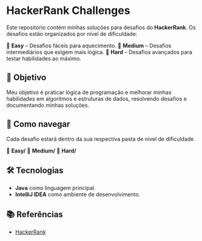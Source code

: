 # HackerRank Challenges

Este repositório contém minhas soluções para desafios do **HackerRank**.
Os desafios estão organizados por nível de dificuldade:

📂 **Easy** – Desafios fáceis para aquecimento.
📂 **Medium** – Desafios intermediários que exigem mais lógica.
📂 **Hard** – Desafios avançados para testar habilidades ao máximo.

## 🚀 Objetivo
Meu objetivo é praticar lógica de programação e melhorar minhas habilidades em algoritmos e estruturas de dados, resolvendo desafios e documentando minhas soluções.

## 📌 Como navegar
Cada desafio estará dentro da sua respectiva pasta de nível de dificuldade.

📂 **Easy/**
📂 **Medium/**
📂 **Hard/**


## 🛠 Tecnologias
- **Java** como linguagem principal.
- **IntelliJ IDEA** como ambiente de desenvolvimento.

## 📚 Referências
- [HackerRank](https://www.hackerrank.com/)


